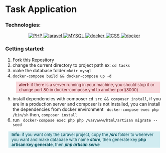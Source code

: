 # Task Application

### Technologies:
<p align="center">
    <a href="#">
        <img src="https://img.shields.io/badge/-PHP-f5f5f5?style=for-the-badge&amp;labelColor=grey&amp;logo=PHP&amp;logoColor=white" alt="PHP" style="max-width:100%;">
    </a>
    <a href="#">
        <img src="https://img.shields.io/badge/-Laravel-red?style=for-the-badge&amp;labelColor=red&amp;logo=LARAVEL&amp;logoColor=white" alt="laravel" style="max-width:100%;">
    </a>
    <a href="#">
        <img src="https://img.shields.io/badge/-MYSQL-075b9a?style=for-the-badge&amp;labelColor=black&amp;logo=Mysql&amp;logoColor=white" alt="MYSQL" style="max-width:100%;">
    </a>
    <a href="#">
        <img src="https://img.shields.io/badge/-Docker-61dafb?style=for-the-badge&amp;labelColor=black&amp;logo=docker&amp;logoColor=61dafb" alt="docker" style="max-width:100%;">
    </a>
    <a href="#">
        <img src="https://img.shields.io/badge/-CSS3-0099cc?style=for-the-badge&amp;labelColor=grey&amp;logo=CSS3&amp;logoColor=0099cc" alt="CSS" style="max-width:100%;">
    </a>
    <a href="#">
        <img src="https://img.shields.io/badge/-JAVASCRIPT-yellow?style=for-the-badge&amp;labelColor=3c3c3c&amp;logo=JAVASCRIPT&amp;logoColor=yellow" alt="docker" style="max-width:100%;">
    </a>
</p>

### Getting started:
1. Fork this Repository
1. change the current directory to project path
   ex: ```cd tasks```
1. make the database folder ```mkdir mysql```
1. ``` docker-compose build && docker-compose up -d ```
   <p style="background-color:#f8d7da;padding:2px 10px;font-size:13px;margin:10px;color:#721c24;"><span style="font-weight:bolder">alert:</span> if there is a server running in your machine, you should stop it or change port 80 in docker-compose.yml to another port(8000)</p>
1. install dependencies with composer ```cd src && composer install```, if you are in a production server and composer is not installed, you can install the dependencies from docker environment ``` docker-compose exec php /bin/sh``` then, ```composer install```
1. run ``` docker-compose exec php php /var/www/html/artisan migrate --seed```

<p style="background-color:#d1ecf1;padding:2px 10px;font-size:13px;margin:10px;color:#0c5460;"><span style="font-weight:bolder">Info:</span> if you want only the Laravel project, copy the  <b><i> /src </i></b> folder to wherever you want and  make database with name <b><i>store</b></i>, then generate key
<b>php artisan key:generate</b>, then <b><i>php artisan serve</i></p>
